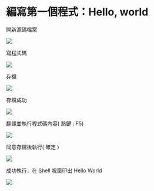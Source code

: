 # 編寫第一個程式：Hello, world

開新源碼檔案

![](https://lh6.googleusercontent.com/EHojnrZqY7W3ScWepTtq1Oa38e5TC8Mpxxe8pyEaHGq6-gLUAz7fYjZXNed4LzYyJg7AncXQOFazHOaOtks2Bp6gEX7Pg2LXgaD7f0a5pvW2XwzAokCzqNFn19cBT84xo_3aMZg)

寫程式碼



![](https://lh5.googleusercontent.com/DWA_gSc5iEchqgTddVqa7khYacAUzCuHMMyBanEeS20PXljj-yILwp14LpFtyJkTbZWIU3gy9L2ZDy6Km00YBYUEzcWdepwaCv6mJbVet6PAWjKKA2RcuN5Ot4z-iXmqj4IsI5c)

存檔



![](https://lh4.googleusercontent.com/1XRuiI0mIxu-K-2wCWnQUOS_HAATXfsJOPPSjpA57rh2Wc49zWMlzh0IflxiON08N_Mm3HUqUpyCOau_mFzMM3-1L6QIMEtwGU2kk7azdH-iqeMByvO2QRJbSHbAWQDBF12nh-M)

存檔成功



![](https://lh6.googleusercontent.com/7Xv3SognC_haY7yAO2gQ4QLGTZ7XY2EXS5A5lyvvjoI8ZMMh2Gh9khGBV1yex4186SWZHWNOMwjN1pl-X7PsYwkLK-nM3j3JfeyCB61pQtuQJyzjbK0KhfWSNHcdTmEZkPRkU04)

翻譯並執行程式碼內容\( 熱鍵 : F5\)

![](https://lh6.googleusercontent.com/LCydaFBW2cUbiu3RzUXc6t8HZas7Ff-i9_yAeu3oPYwL8E42cqW4ZmfUI7q0_0_pgXyPzLYCcuJrMCv-umHsp05sGSewf3DgzwNi6ehMrqig1ay9Yx9sEBMP-PnzgIKAP6AvM8o)

同意存檔後執行\( 確定 \)  


![](https://lh4.googleusercontent.com/gnYpmfafkzpk3QkdFBYesZyUfgTqbkqMWmeC1-sV2JnClBJ8q1U-8K30sjI_RImdvV22RPV92fQVcoY6S6okpREnbxjDFeXXJJkc-OcfursVNZ6Zg2ifm8QZTHWyEj3PZGvhofQ)

成功執行，在 Shell 視窗印出 Hello World  


![](https://lh3.googleusercontent.com/wZKTUy_50Nm2zc-oby3isGdbhSn0ZZ_eNg214P2NQ0I1ZU1YDykZ1PauK-dEIcp7omVFc92aPD0yg-upqvA-wXBzGU8br-rWicPTQ476B60F9JoGZhZH21EYYoWq_LwqXKB5-d8)



